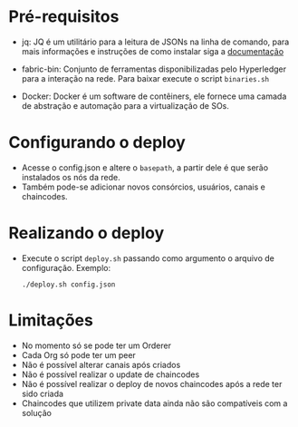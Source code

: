 # Pré-requisitos

- jq: JQ é um utilitário para a leitura de JSONs na linha de comando, para mais informações e instruções de como instalar siga a [documentação](https://stedolan.github.io/jq)

- fabric-bin: Conjunto de ferramentas disponibilizadas pelo Hyperledger para a interação na rede. Para baixar execute o script `binaries.sh`

- Docker: Docker é um software de contêiners, ele fornece uma camada de abstração e automação para a virtualização de SOs.

# Configurando o deploy

- Acesse o config.json e altere o `basepath`, a partir dele é que serão instalados os nós da rede.
- Também pode-se adicionar novos consórcios, usuários, canais e chaincodes.

# Realizando o deploy

- Execute o script `deploy.sh` passando como argumento o arquivo de configuração. Exemplo:
    ```
    ./deploy.sh config.json
    ```

# Limitações

- No momento só se pode ter um Orderer
- Cada Org só pode ter um peer
- Não é possível alterar canais após criados
- Não é possível realizar o update de chaincodes
- Não é possível realizar o deploy de novos chaincodes após a rede ter sido criada
- Chaincodes que utilizem private data ainda não são compatíveis com a solução